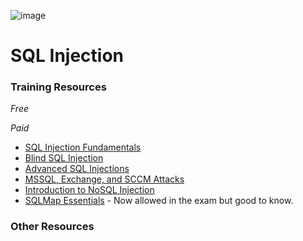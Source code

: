 ![image](https://github.com/user-attachments/assets/0abfba20-93bd-4d3f-bde0-6274f14c5e70)

# SQL Injection

### Training Resources
*Free*


*Paid*
- [SQL Injection Fundamentals](https://academy.hackthebox.com/course/preview/sql-injection-fundamentals)
- [Blind SQL Injection](https://academy.hackthebox.com/course/preview/blind-sql-injection)
- [Advanced SQL Injections](https://academy.hackthebox.com/course/preview/advanced-sql-injections)
- [MSSQL, Exchange, and SCCM Attacks](https://academy.hackthebox.com/course/preview/mssql-exchange-and-sccm-attacks)
- [Introduction to NoSQL Injection](https://academy.hackthebox.com/course/preview/introduction-to-nosql-injection)
- [SQLMap Essentials](https://academy.hackthebox.com/course/preview/sqlmap-essentials) - Now allowed in the exam but good to know. 


### Other Resources



